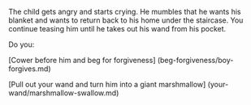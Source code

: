 The child gets angry and starts crying. 
He mumbles that he wants his blanket and wants to return back to his home under the staircase.
You continue teasing him until he takes out his wand from his pocket.

Do you:

[Cower before him and beg for forgiveness] (beg-forgiveness/boy-forgives.md)

[Pull out your wand and turn him into a giant marshmallow] (your-wand/marshmallow-swallow.md) 